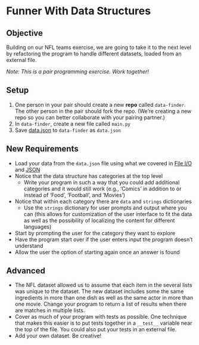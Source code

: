 # Funner With Data Structures

## Objective

Building on our NFL teams exercise, we are going to take it to the next level by refactoring the program to handle different datasets, loaded from an external file.

_Note: This is a pair programming exercise. Work together!_

## Setup

1. One person in your pair should create a new **repo** called `data-finder`. The other person in the pair should fork the repo. (We’re creating a new repo so you can better collaborate with your pairing partner.)
1. In `data-finder`, create a new file called `main.py`
1. Save [data.json](https://raw.githubusercontent.com/segdeha/pdxcodeguild/master/1.%20Python/solutions/data-finder/data.json?token=AAAQ0k1TdEbLQESpTgUEhlRgABnfI10Gks5XSzP9wA%3D%3D) to `data-finder` as `data.json`

## New Requirements

-  Load your data from the `data.json` file using what we covered in [File I/O](https://github.com/segdeha/pdxcodeguild/blob/master/1.%20Python/4/file-io.md) and [JSON](https://github.com/segdeha/pdxcodeguild/blob/master/1.%20Python/4/json.md)
-  Notice that the data structure has categories at the top level
    -  Write your program in such a way that you could add additional categories and it would still work (e.g., ‘Comics’ in addition to or instead of ‘Food’, ‘Football’, and ‘Movies’)
- Notice that within each category there are `data` and `strings` dictionaries
    -  Use the `strings` dictionary for user prompts and output where you can (this allows for customization of the user interface to fit the data as well as the possibility of localizing the content for different languages)
- Start by prompting the user for the category they want to explore
- Have the program start over if the user enters input the program doesn’t understand
- Allow the user the option of starting again once an answer is found

## Advanced

- The NFL dataset allowed us to assume that each item in the several lists was unique to the dataset. The new dataset includes some the same ingredients in more than one dish as well as the same actor in more than one movie. Change your program to return a list of results when there are matches in multiple lists.
- Cover as much of your program with tests as possible. One technique that makes this easier is to put tests together in a `__test__` variable near the top of the file. You could also put your tests in an external file.
- Add your own dataset. Be creative!
